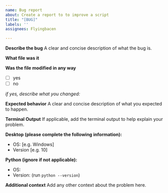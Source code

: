 ```yaml
---
name: Bug report
about: Create a report to to improve a script
title: "[BUG]"
labels: ''
assignees: Flyingbacen

---
```


**Describe the bug**
A clear and concise description of what the bug is.

**What file was it**

**Was the file modified in any way**
- [ ] yes
- [ ] no

*if yes, describe what you changed:*

**Expected behavior**
A clear and concise description of what you expected to happen.

**Terminal Output**
If applicable, add the terminal output to help explain your problem.

**Desktop (please complete the following information):**
 - OS: [e.g. Windows]
 - Version [e.g. 10]

**Python (ignore if not applicable):**
- OS:
- Version: (run `python --version`)

**Additional context**
Add any other context about the problem here.
